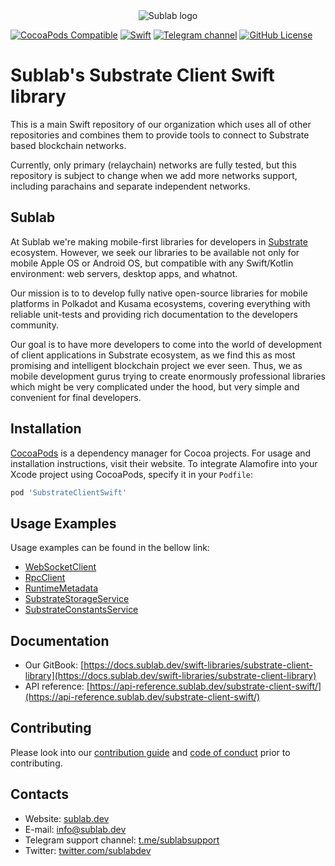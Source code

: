 <div align="center">

  <picture>
    <source media="(prefers-color-scheme: dark)" srcset="https://sublab.dev/logo_light.png">
    <img alt="Sublab logo" src="https://sublab.dev/logo.png">
  </picture>

</div>

[![CocoaPods Compatible](https://img.shields.io/cocoapods/v/substrate-client-swift)](https://img.shields.io/cocoapods/v/substrate-client-swift)
[![Swift](https://img.shields.io/badge/Swift-5.0.0-orange?style=flat-square)](https://img.shields.io/badge/Swift-5.0.0-Orange?style=flat-square)
[![Telegram channel](https://img.shields.io/badge/chat-telegram-green.svg?logo=telegram)](https://t.me/sublabsupport)
[![GitHub License](https://img.shields.io/badge/license-Apache%20License%202.0-blue.svg?style=flat)](http://www.apache.org/licenses/LICENSE-2.0)

# Sublab's Substrate Client Swift library

This is a main Swift repository of our organization which uses all of other repositories and combines them to provide tools to connect to Substrate based blockchain networks.

Currently, only primary (relaychain) networks are fully tested, but this repository is subject to change when we add more networks support, including parachains and separate independent networks.

## Sublab

At Sublab we're making mobile-first libraries for developers in [Substrate](https://substrate.io) ecosystem. However, we seek our libraries to be available not only for mobile Apple OS or Android OS, but compatible with any Swift/Kotlin environment: web servers, desktop apps, and whatnot.

Our mission is to to develop fully native open-source libraries for mobile platforms in Polkadot and Kusama ecosystems, covering everything with reliable unit-tests and providing rich documentation to the developers community. 

Our goal is to have more developers to come into the world of development of client applications in Substrate ecosystem, as we find this as most promising and intelligent blockchain project we ever seen. Thus, we as mobile development gurus trying to create enormously professional libraries which might be very complicated under the hood, but very simple and convenient for final developers.

## Installation

[CocoaPods](https://cocoapods.org) is a dependency manager for Cocoa projects. For usage and installation instructions, visit their website. To integrate Alamofire into your Xcode project using CocoaPods, specify it in your `Podfile`:

```ruby
pod 'SubstrateClientSwift'
```

## Usage Examples

Usage examples can be found in the bellow link:

- [WebSocketClient](https://github.com/sublabdev/substrate-client-swift/blob/runtime-functions-closure/Doc/WebSocketClient.md)
- [RpcClient](https://github.com/sublabdev/substrate-client-swift/blob/runtime-functions-closure/Doc/RpcClient.md)
- [RuntimeMetadata](https://github.com/sublabdev/substrate-client-swift/blob/runtime-functions-closure/Doc/RuntimeMetadata.md)
- [SubstrateStorageService](https://github.com/sublabdev/substrate-client-swift/blob/runtime-functions-closure/Doc/SubstrateStorageService.md)
- [SubstrateConstantsService](https://github.com/sublabdev/substrate-client-swift/blob/runtime-functions-closure/Doc/SubstrateConstantsService.md)

## Documentation

- Our GitBook: [https://docs.sublab.dev/swift-libraries/substrate-client-library](https://docs.sublab.dev/swift-libraries/substrate-client-library)
- API reference: [https://api-reference.sublab.dev/substrate-client-swift/](https://api-reference.sublab.dev/substrate-client-swift/)

## Contributing

Please look into our [contribution guide](CONTRIBUTING.md) and [code of conduct](CODE_OF_CONDUCT.md) prior to contributing.

## Contacts

- Website: [sublab.dev](https://sublab.dev)
- E-mail: [info@sublab.dev](mailto:info@sublab.dev)
- Telegram support channel: [t.me/sublabsupport](t.me/sublabsupport)
- Twitter: [twitter.com/sublabdev](https://twitter.com/sublabdev)
